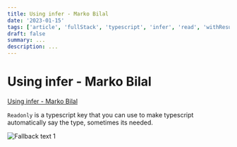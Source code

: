 ```yaml
---
title: Using infer - Marko Bilal
date: '2023-01-15'
tags: ['article', 'fullStack', 'typescript', 'infer', 'read', 'withResume']
draft: false
summary: ...
description: ...
---
```


# Using infer - Marko Bilal

[Using infer - Marko Bilal](https://twitter.com/markobilal/status/1547193093841190912/photo/1)

`Readonly` is a typescript key that you can use to make typescript automatically say the type, sometimes its needed.

![Fallback text 1](/static/assets/pasted-image-20221007184015.png)